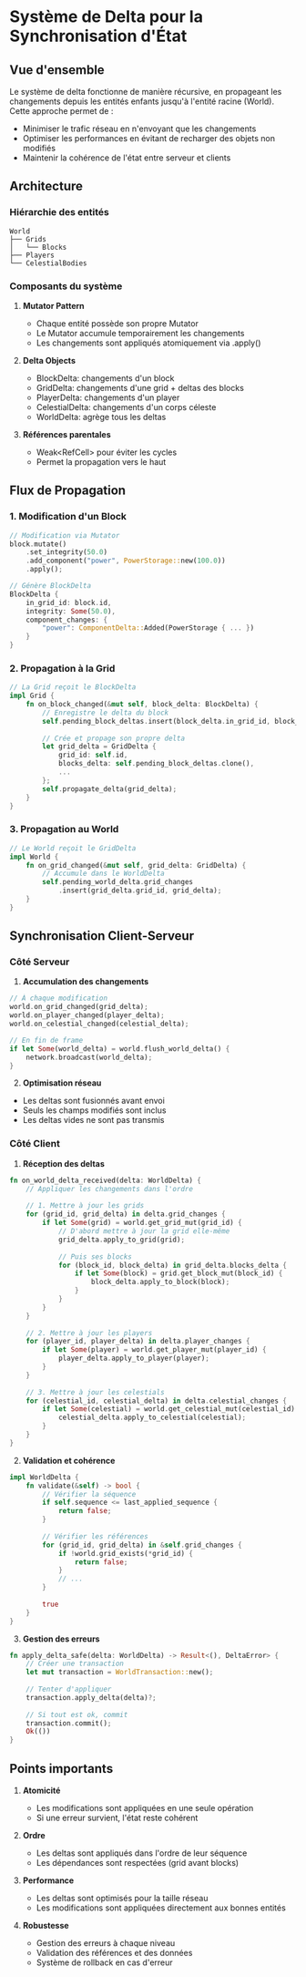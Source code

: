 # Système de Delta pour la Synchronisation d'État

## Vue d'ensemble

Le système de delta fonctionne de manière récursive, en propageant les changements depuis les entités enfants jusqu'à l'entité racine (World). Cette approche permet de :
- Minimiser le trafic réseau en n'envoyant que les changements
- Optimiser les performances en évitant de recharger des objets non modifiés
- Maintenir la cohérence de l'état entre serveur et clients

## Architecture

### Hiérarchie des entités
```
World
├── Grids
│   └── Blocks
├── Players
└── CelestialBodies
```

### Composants du système

1. **Mutator Pattern**
   - Chaque entité possède son propre Mutator
   - Le Mutator accumule temporairement les changements
   - Les changements sont appliqués atomiquement via .apply()

2. **Delta Objects**
   - BlockDelta: changements d'un block
   - GridDelta: changements d'une grid + deltas des blocks
   - PlayerDelta: changements d'un player
   - CelestialDelta: changements d'un corps céleste
   - WorldDelta: agrège tous les deltas

3. **Références parentales**
   - Weak<RefCell<Parent>> pour éviter les cycles
   - Permet la propagation vers le haut

## Flux de Propagation

### 1. Modification d'un Block
```rust
// Modification via Mutator
block.mutate()
    .set_integrity(50.0)
    .add_component("power", PowerStorage::new(100.0))
    .apply();

// Génère BlockDelta
BlockDelta {
    in_grid_id: block.id,
    integrity: Some(50.0),
    component_changes: {
        "power": ComponentDelta::Added(PowerStorage { ... })
    }
}
```

### 2. Propagation à la Grid
```rust
// La Grid reçoit le BlockDelta
impl Grid {
    fn on_block_changed(&mut self, block_delta: BlockDelta) {
        // Enregistre le delta du block
        self.pending_block_deltas.insert(block_delta.in_grid_id, block_delta);
        
        // Crée et propage son propre delta
        let grid_delta = GridDelta {
            grid_id: self.id,
            blocks_delta: self.pending_block_deltas.clone(),
            ...
        };
        self.propagate_delta(grid_delta);
    }
}
```

### 3. Propagation au World
```rust
// Le World reçoit le GridDelta
impl World {
    fn on_grid_changed(&mut self, grid_delta: GridDelta) {
        // Accumule dans le WorldDelta
        self.pending_world_delta.grid_changes
            .insert(grid_delta.grid_id, grid_delta);
    }
}
```

## Synchronisation Client-Serveur

### Côté Serveur

1. **Accumulation des changements**
```rust
// À chaque modification
world.on_grid_changed(grid_delta);
world.on_player_changed(player_delta);
world.on_celestial_changed(celestial_delta);

// En fin de frame
if let Some(world_delta) = world.flush_world_delta() {
    network.broadcast(world_delta);
}
```

2. **Optimisation réseau**
- Les deltas sont fusionnés avant envoi
- Seuls les champs modifiés sont inclus
- Les deltas vides ne sont pas transmis

### Côté Client

1. **Réception des deltas**
```rust
fn on_world_delta_received(delta: WorldDelta) {
    // Appliquer les changements dans l'ordre
    
    // 1. Mettre à jour les grids
    for (grid_id, grid_delta) in delta.grid_changes {
        if let Some(grid) = world.get_grid_mut(grid_id) {
            // D'abord mettre à jour la grid elle-même
            grid_delta.apply_to_grid(grid);
            
            // Puis ses blocks
            for (block_id, block_delta) in grid_delta.blocks_delta {
                if let Some(block) = grid.get_block_mut(block_id) {
                    block_delta.apply_to_block(block);
                }
            }
        }
    }
    
    // 2. Mettre à jour les players
    for (player_id, player_delta) in delta.player_changes {
        if let Some(player) = world.get_player_mut(player_id) {
            player_delta.apply_to_player(player);
        }
    }
    
    // 3. Mettre à jour les celestials
    for (celestial_id, celestial_delta) in delta.celestial_changes {
        if let Some(celestial) = world.get_celestial_mut(celestial_id) {
            celestial_delta.apply_to_celestial(celestial);
        }
    }
}
```

2. **Validation et cohérence**
```rust
impl WorldDelta {
    fn validate(&self) -> bool {
        // Vérifier la séquence
        if self.sequence <= last_applied_sequence {
            return false;
        }
        
        // Vérifier les références
        for (grid_id, grid_delta) in &self.grid_changes {
            if !world.grid_exists(*grid_id) {
                return false;
            }
            // ...
        }
        
        true
    }
}
```

3. **Gestion des erreurs**
```rust
fn apply_delta_safe(delta: WorldDelta) -> Result<(), DeltaError> {
    // Créer une transaction
    let mut transaction = WorldTransaction::new();
    
    // Tenter d'appliquer
    transaction.apply_delta(delta)?;
    
    // Si tout est ok, commit
    transaction.commit();
    Ok(())
}
```

## Points importants

1. **Atomicité**
   - Les modifications sont appliquées en une seule opération
   - Si une erreur survient, l'état reste cohérent

2. **Ordre**
   - Les deltas sont appliqués dans l'ordre de leur séquence
   - Les dépendances sont respectées (grid avant blocks)

3. **Performance**
   - Les deltas sont optimisés pour la taille réseau
   - Les modifications sont appliquées directement aux bonnes entités

4. **Robustesse**
   - Gestion des erreurs à chaque niveau
   - Validation des références et des données
   - Système de rollback en cas d'erreur


